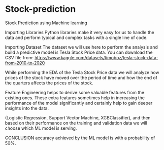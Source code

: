 # Stock-prediction
Stock Prediction using Machine learning

Importing Libraries
Python libraries make it very easy for us to handle the data and perform typical and complex tasks with a single line of code.


Importing Dataset
The dataset we will use here to perform the analysis and build a predictive model is Tesla Stock Price data.
You can download the CSV file from: https://www.kaggle.com/datasets/timoboz/tesla-stock-data-from-2010-to-2020 

While performing the EDA of the Tesla Stock Price data we will analyze how prices of the stock have moved over the period of time and how the end of the quarters affects the prices of the stock.

Feature Engineering helps to derive some valuable features from the existing ones. These extra features sometimes help in increasing the performance of the model significantly and certainly help to gain deeper insights into the data.

(Logistic Regression, Support Vector Machine, XGBClassifier), and then based on their performance on the training and validation data we will choose which ML model is serving.

CONCLUSION
accuracy achieved by the  ML model is  with a probability of 50%.
